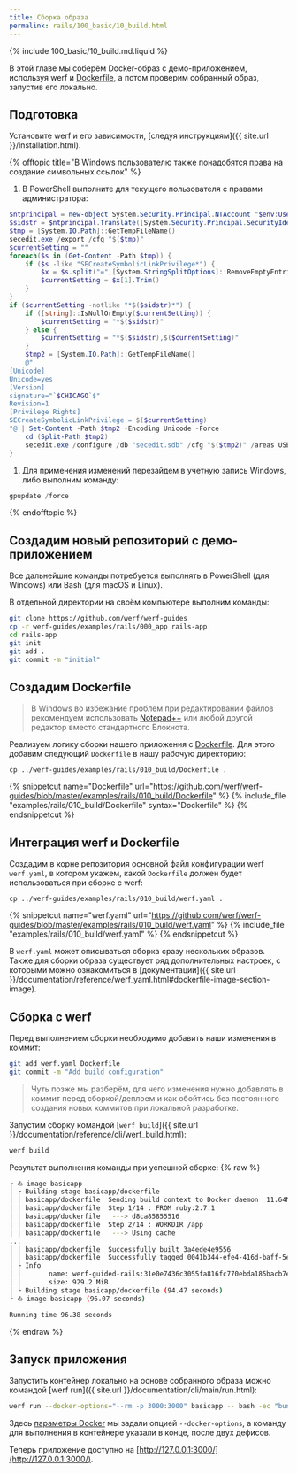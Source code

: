 ```yaml
---
title: Сборка образа
permalink: rails/100_basic/10_build.html
---
```


{% include 100_basic/10_build.md.liquid %}

В этой главе мы соберём Docker-образ с демо-приложением, используя werf и [Dockerfile](https://docs.docker.com/engine/reference/builder/), а потом проверим собранный образ, запустив его локально.

## Подготовка

Установите werf и его зависимости, [следуя инструкциям]({{ site.url }}/installation.html).

{% offtopic title="В Windows пользователю также понадобятся права на создание символьных ссылок" %}
1. В PowerShell выполните для текущего пользователя с правами администратора:
```powershell
$ntprincipal = new-object System.Security.Principal.NTAccount "$env:UserName"
$sidstr = $ntprincipal.Translate([System.Security.Principal.SecurityIdentifier]).Value.ToString()
$tmp = [System.IO.Path]::GetTempFileName()
secedit.exe /export /cfg "$($tmp)"
$currentSetting = ""
foreach($s in (Get-Content -Path $tmp)) {
    if ($s -like "SECreateSymbolicLinkPrivilege*") {
        $x = $s.split("=",[System.StringSplitOptions]::RemoveEmptyEntries)
        $currentSetting = $x[1].Trim()
    }
}
if ($currentSetting -notlike "*$($sidstr)*") {
    if ([string]::IsNullOrEmpty($currentSetting)) {
        $currentSetting = "*$($sidstr)"
    } else {
        $currentSetting = "*$($sidstr),$($currentSetting)"
    }
    $tmp2 = [System.IO.Path]::GetTempFileName()
    @"
[Unicode]
Unicode=yes
[Version]
signature="`$CHICAGO`$"
Revision=1
[Privilege Rights]
SECreateSymbolicLinkPrivilege = $($currentSetting)
"@ | Set-Content -Path $tmp2 -Encoding Unicode -Force
    cd (Split-Path $tmp2)
    secedit.exe /configure /db "secedit.sdb" /cfg "$($tmp2)" /areas USER_RIGHTS
}
```
1. Для применения изменений перезайдем в учетную запись Windows, либо выполним команду:
```powershell
gpupdate /force
```
{% endofftopic %}

## Создадим новый репозиторий с демо-приложением

Все дальнейшие команды потребуется выполнять в PowerShell (для Windows) или Bash (для macOS и Linux).

В отдельной директории на своём компьютере выполним команды:
```bash
git clone https://github.com/werf/werf-guides
cp -r werf-guides/examples/rails/000_app rails-app
cd rails-app
git init
git add .
git commit -m "initial"
```

## Создадим Dockerfile

> В Windows во избежание проблем при редактировании файлов рекомендуем использовать [Notepad++](https://notepad-plus-plus.org/downloads/) или любой другой редактор вместо стандартного Блокнота.

Реализуем логику сборки нашего приложения с [Dockerfile](https://docs.docker.com/engine/reference/builder/). Для этого добавим следующий `Dockerfile` в нашу рабочую директорию:

```shell
cp ../werf-guides/examples/rails/010_build/Dockerfile .
```

{% snippetcut name="Dockerfile" url="https://github.com/werf/werf-guides/blob/master/examples/rails/010_build/Dockerfile" %}
{% include_file "examples/rails/010_build/Dockerfile" syntax="Dockerfile" %}
{% endsnippetcut %}

## Интеграция werf и Dockerfile

Создадим в корне репозитория основной файл конфигурации werf `werf.yaml`, в котором укажем, какой `Dockerfile` должен будет использоваться при сборке с werf:

```shell
cp ../werf-guides/examples/rails/010_build/werf.yaml .
```

{% snippetcut name="werf.yaml" url="https://github.com/werf/werf-guides/blob/master/examples/rails/010_build/werf.yaml" %}
{% include_file "examples/rails/010_build/werf.yaml" %}
{% endsnippetcut %}

В `werf.yaml` может описываться сборка сразу нескольких образов. Также для сборки образа существует ряд дополнительных настроек, с которыми можно ознакомиться в [документации]({{ site.url }}/documentation/reference/werf_yaml.html#dockerfile-image-section-image).

## Сборка с werf

Перед выполнением сборки необходимо добавить наши изменения в коммит:
```bash
git add werf.yaml Dockerfile
git commit -m "Add build configuration"
```

> Чуть позже мы разберём, для чего изменения нужно добавлять в коммит перед сборкой/деплоем и как обойтись без постоянного создания новых коммитов при локальной разработке.

Запустим сборку командой [`werf build`]({{ site.url }}/documentation/reference/cli/werf_build.html):
```bash
werf build
```

Результат выполнения команды при успешной сборке:
{% raw %}
```bash
┌ ⛵ image basicapp
│ ┌ Building stage basicapp/dockerfile
│ │ basicapp/dockerfile  Sending build context to Docker daemon  11.64MB
│ │ basicapp/dockerfile  Step 1/14 : FROM ruby:2.7.1
│ │ basicapp/dockerfile   ---> d8ca85855516
│ │ basicapp/dockerfile  Step 2/14 : WORKDIR /app
│ │ basicapp/dockerfile   ---> Using cache
...
│ │ basicapp/dockerfile  Successfully built 3a4ede4e9556
│ │ basicapp/dockerfile  Successfully tagged 0041b344-efe4-416d-baff-5e50fbb712b0:latest
│ ├ Info
│ │       name: werf-guided-rails:31e0e7436c3055fa816fc770ebda185bacb7e8ef53775b8e5488a83f-1611855308907
│ │       size: 929.2 MiB
│ └ Building stage basicapp/dockerfile (94.47 seconds)
└ ⛵ image basicapp (96.07 seconds)

Running time 96.38 seconds
```
{% endraw %}

## Запуск приложения

Запустить контейнер локально на основе собранного образа можно командой [werf run]({{ site.url }}/documentation/cli/main/run.html):
```bash
werf run --docker-options="--rm -p 3000:3000" basicapp -- bash -ec "bundle exec rails db:migrate && bundle exec puma"
```

Здесь [параметры Docker](https://docs.docker.com/engine/reference/run/) мы задали опцией `--docker-options`, а команду для выполнения в контейнере указали в конце, после двух дефисов.

Теперь приложение доступно на [http://127.0.0.1:3000/](http://127.0.0.1:3000/).
